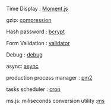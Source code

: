 
Time Display : [Moment.js](http://momentjs.com)

gzip: [compression](https://www.npmjs.org/package/compression)

Hash password : [bcrypt](https://www.npmjs.org/package/bcrypt)

Form Validation : [validator](https://www.npmjs.org/package/validator)

Debug : [debug](https://www.npmjs.org/package/debug)

async: [async](https://www.npmjs.org/package/async)

production process manager : [pm2](https://www.npmjs.org/package/pm2)

tasks scheduler : [cron](https://www.npmjs.org/package/cron)

ms.js: miliseconds conversion utility :[ms](https://www.npmjs.org/package/ms)

